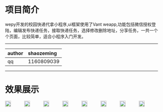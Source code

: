 # 项目简介
wepy开发的校园快递代拿小程序,ui框架使用了Vant weapp,功能包括微信授权登陆，编辑发布快递任务，接取快递任务，选择修改删除地址，分享任务，一共一个个页面，比较简单，适合小程序入门开发。

<hr/>

|author|shaozeming|
|:---|:---|
|qq|1160809039|

<hr/>

# 效果展示
<div style="display:flex">
<img width="30%"  margin-right:20px" src="http://p8c48bjkj.bkt.clouddn.com/1.png"/>
<img width="30%"  margin-right:20px" src="http://p8c48bjkj.bkt.clouddn.com/1.png"/>                                                       <img width="30%"  margin-right:20px" src="http://p8c48bjkj.bkt.clouddn.com/1.png"/>                          
<img width="30%"  margin-right:20px" src="http://p8c48bjkj.bkt.clouddn.com/1.png"/>                                                       <img width="30%"  margin-right:20px" src="http://p8c48bjkj.bkt.clouddn.com/1.png"/>
<img width="30%"  margin-right:20px" src="http://p8c48bjkj.bkt.clouddn.com/1.png"/>
<img width="30%"  margin-right:20px" src="http://p8c48bjkj.bkt.clouddn.com/1.png"/>
<img width="30%"  margin-right:20px" src="http://p8c48bjkj.bkt.clouddn.com/1.png"/>                                                                                 
</div>
